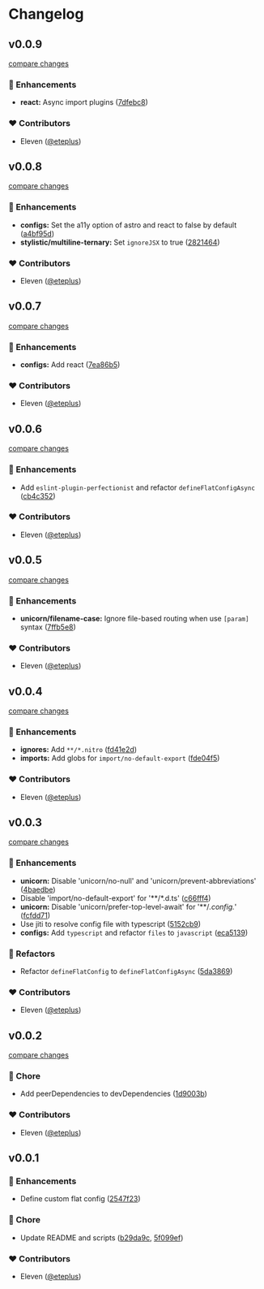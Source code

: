 # Changelog


## v0.0.9

[compare changes](https://github.com/thinkbuff/eslint-config/compare/v0.0.8...v0.0.9)

### 🚀 Enhancements

- **react:** Async import plugins ([7dfebc8](https://github.com/thinkbuff/eslint-config/commit/7dfebc8))

### ❤️ Contributors

- Eleven ([@eteplus](http://github.com/eteplus))

## v0.0.8

[compare changes](https://github.com/thinkbuff/eslint-config/compare/v0.0.7...v0.0.8)

### 🚀 Enhancements

- **configs:** Set the a11y option of astro and react to false by default ([a4bf95d](https://github.com/thinkbuff/eslint-config/commit/a4bf95d))
- **stylistic/multiline-ternary:** Set `ignoreJSX` to true ([2821464](https://github.com/thinkbuff/eslint-config/commit/2821464))

### ❤️ Contributors

- Eleven ([@eteplus](http://github.com/eteplus))

## v0.0.7

[compare changes](https://github.com/thinkbuff/eslint-config/compare/v0.0.6...v0.0.7)

### 🚀 Enhancements

- **configs:** Add react ([7ea86b5](https://github.com/thinkbuff/eslint-config/commit/7ea86b5))

### ❤️ Contributors

- Eleven ([@eteplus](http://github.com/eteplus))

## v0.0.6

[compare changes](https://github.com/thinkbuff/eslint-config/compare/v0.0.5...v0.0.6)

### 🚀 Enhancements

- Add `eslint-plugin-perfectionist` and refactor `defineFlatConfigAsync` ([cb4c352](https://github.com/thinkbuff/eslint-config/commit/cb4c352))

### ❤️ Contributors

- Eleven ([@eteplus](http://github.com/eteplus))

## v0.0.5

[compare changes](https://github.com/thinkbuff/eslint-config/compare/v0.0.4...v0.0.5)

### 🚀 Enhancements

- **unicorn/filename-case:** Ignore file-based routing when use `[param]` syntax ([7ffb5e8](https://github.com/thinkbuff/eslint-config/commit/7ffb5e8))

### ❤️ Contributors

- Eleven ([@eteplus](http://github.com/eteplus))

## v0.0.4

[compare changes](https://github.com/thinkbuff/eslint-config/compare/v0.0.3...v0.0.4)

### 🚀 Enhancements

- **ignores:** Add `**/*.nitro` ([fd41e2d](https://github.com/thinkbuff/eslint-config/commit/fd41e2d))
- **imports:** Add globs for `import/no-default-export` ([fde04f5](https://github.com/thinkbuff/eslint-config/commit/fde04f5))

### ❤️ Contributors

- Eleven ([@eteplus](http://github.com/eteplus))

## v0.0.3

[compare changes](https://github.com/thinkbuff/eslint-config/compare/v0.0.2...v0.0.3)

### 🚀 Enhancements

- **unicorn:** Disable 'unicorn/no-null' and 'unicorn/prevent-abbreviations' ([4baedbe](https://github.com/thinkbuff/eslint-config/commit/4baedbe))
- Disable 'import/no-default-export' for '**/*.d.ts' ([c66fff4](https://github.com/thinkbuff/eslint-config/commit/c66fff4))
- **unicorn:** Disable 'unicorn/prefer-top-level-await' for '**/*.config.*' ([fcfdd71](https://github.com/thinkbuff/eslint-config/commit/fcfdd71))
- Use jiti to resolve config file with typescript ([5152cb9](https://github.com/thinkbuff/eslint-config/commit/5152cb9))
- **configs:** Add `typescript` and refactor `files` to `javascript` ([eca5139](https://github.com/thinkbuff/eslint-config/commit/eca5139))

### 💅 Refactors

- Refactor `defineFlatConfig` to `defineFlatConfigAsync` ([5da3869](https://github.com/thinkbuff/eslint-config/commit/5da3869))

### ❤️ Contributors

- Eleven ([@eteplus](http://github.com/eteplus))

## v0.0.2

[compare changes](https://github.com/thinkbuff/eslint-config/compare/v0.0.1...v0.0.2)

### 🏡 Chore

- Add peerDependencies to devDependencies ([1d9003b](https://github.com/thinkbuff/eslint-config/commit/1d9003b))

### ❤️ Contributors

- Eleven ([@eteplus](http://github.com/eteplus))

## v0.0.1


### 🚀 Enhancements

- Define custom flat config ([2547f23](https://github.com/thinkbuff/eslint-config/commit/2547f23))

### 🏡 Chore

- Update README and scripts ([b29da9c](https://github.com/thinkbuff/eslint-config/commit/b29da9c), [5f099ef](https://github.com/thinkbuff/eslint-config/commit/5f099ef))

### ❤️ Contributors

- Eleven ([@eteplus](http://github.com/eteplus))

